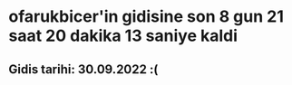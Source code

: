 # ofarukbicer'in gidisine son 8 gun 21 saat 20 dakika 13 saniye kaldi

## Gidis tarihi: 30.09.2022 :(